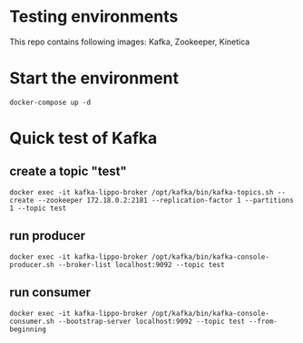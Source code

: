 # Testing environments
This repo contains following images:
Kafka, Zookeeper, Kinetica

# Start the environment
```docker-compose up -d```

# Quick test of Kafka
## create a topic "test"
```docker exec -it kafka-lippo-broker /opt/kafka/bin/kafka-topics.sh --create --zookeeper 172.18.0.2:2181 --replication-factor 1 --partitions 1 --topic test```
## run producer
```docker exec -it kafka-lippo-broker /opt/kafka/bin/kafka-console-producer.sh --broker-list localhost:9092 --topic test```
## run consumer
```docker exec -it kafka-lippo-broker /opt/kafka/bin/kafka-console-consumer.sh --bootstrap-server localhost:9092 --topic test --from-beginning```
